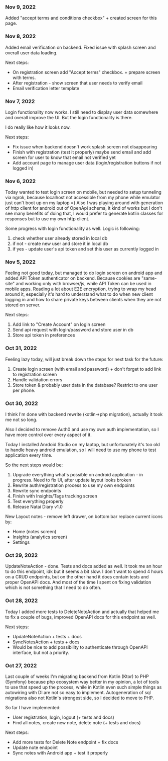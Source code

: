 ### Nov 9, 2022

Added "accept terms and conditions checkbox" + created screen for this page.



### Nov 8, 2022

Added email verification on backend. Fixed issue with splash screen and overall user data loading.

Next steps:

- On registration screen add "Accept terms" checkbox. + prepare screen with terms.
- After registration - show screen that user needs to verify email
- Email verification letter template


### Nov 7, 2022

Login functionality now works. I still need to display user data somewhere and overall improve the UI. But the login functionality is there.

I do really like how it looks now.

Next steps:

- Fix issue when backend doesn't work splash screen not disappearing
- Finish with registration (test it properly) maybe send email and add screen for user to know that email not verified yet
- Add account page to manage user data (login/registration buttons if not logged in)

### Nov 6, 2022

Today wanted to test login screen on mobile, but needed to setup tunneling via ngrok,
because localhost not accessible from my phone while emulator just can't boot up on my laptop =(
Also I was playing around with generation of http client for android out of OpenApi schema,
it kind of works but I don't see many benefits of doing that, I would prefer to generate kotlin classes for responses
but to use my own http client.

Some progress with login functionality as well.
Logic is following:
1. check whether user already stored in local db  
2. if not - create new user and store it in local db
3. if yes - update user's api token and set this user as currently logged in

### Nov 5, 2022

Feeling not good today, but managed to do login screen on android app and added API Token authenticator on backend.
Because cookies are "same-site" and working only with browser/js, while API Token can be used in mobile apps.
Reading a lot about E2E encryption, trying to wrap my head around it, especially it's hard to understand what to do when new client logging in
and how to share private keys between clients when they are not stored on server.

Next steps:
1. Add link to "Create Account" on login screen
2. Send api request with login/password and store user in db
3. Store api token in preferences

### Oct 31, 2022

Feeling lazy today, will just break down the steps for next task for the future:

1. Create login screen (with email and password) + don't forget to add link to registration screen
2. Handle validation errors
3. Store token & probably user data in the database? Restrict to one user per phone.

### Oct 30, 2022

I think I'm done with backend rewrite (kotlin->php migration), actually it took me not so long.

Also I decided to remove Auth0 and use my own auth implementation, so I have more control over every aspect of it.

Today I installed Anrdoid Studio on my laptop, but unfortunately it's too old to handle heavy android emulation, so I will need to use my phone to test application every time.

So the next steps would be:

1. Upgrade everything what's possible on android application - in progress. Need to fix UI, after update layout looks broken
2. Rewrite auth/registration process to use my own endpoints
3. Rewrite sync endpoints
4. Finish with Insights/Tags tracking screen
5. Test everything properly
6. Release Natai Diary v1.0

New Layout notes - remove left drawer, on bottom bar replace current icons by:

* Home (notes screen)
* Insights (analytics screen)
* Settings


### Oct 29, 2022

UpdateNoteAction - done.
Tests and docs added as well.
It took me an hour to do this endpoint, idk but it seems a bit slow.
I don't want to spend 4 hours on a CRUD endpoints, but on the other hand it does contain tests and proper OpenAPI docs.
And most of the time I spent on fixing validation which is not something that I need to do often.



### Oct 28, 2022

Today I added more tests to DeleteNoteAction and actually that helped me to fix a couple of bugs,
improved OpenAPI docs for this endpoint as well.

Next steps:

- UpdateNoteAction + tests + docs
- SyncNotesAction + tests + docs
- Would be nice to add possibility to authenticate through OpenAPI interface, but not a priority.

### Oct 27, 2022

Last couple of weeks I'm migrating backend from Kotlin (Ktor) to PHP (Symfony) because php ecosystem way better in my opinion, a lot of tools to use that speed up the process, while in Kotlin even such simple things as autowiring with DI are not so easy to implement. Autogeneration of sql migrations also not Kotlin's strongest side, so I decided to move to PHP.

So far I have implemented:
- User registration, login, logout (+ tests and docs)
- Find all notes, create new note, delete note (+ tests and docs)

Next steps:
- Add more tests for Delete Note endpoint + fix docs
- Update note endpoint
- Sync notes with Android app + test it properly
